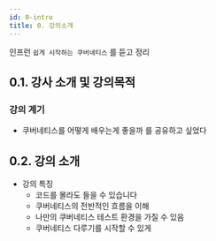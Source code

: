 ```yaml
---
id: 0-intro
title: 0. 강의소개
---
```


인프런 `쉽게 시작하는 쿠버네티스` 를 듣고 정리

## 0.1. 강사 소개 및 강의목적

### 강의 계기

- 쿠버네티스를 어떻게 배우는게 좋을까 를 공유하고 싶었다

## 0.2. 강의 소개

- 강의 특징
    - 코드를 몰라도 들을 수 있습니다
    - 쿠버네티스의 전반적인 흐름을 이해
    - 나만의 쿠버네티스 테스트 환경을 가질 수 있음
    - 쿠버네티스 다루기를 시작할 수 있게